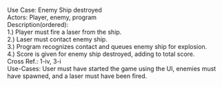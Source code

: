 Use Case: Enemy Ship destroyed  
Actors: Player, enemy, program   
Description(ordered):  
1.)	Player must fire a laser from the ship.  
2.)	Laser must contact enemy ship.  
3.)	Program recognizes contact and queues enemy ship for explosion.  
4.)	Score is given for enemy ship destroyed, adding to total score.  
Cross Ref.: 1-iv, 3-i  
Use-Cases: User must have started the game using the UI, enemies must have spawned, and a laser must have been fired.  


